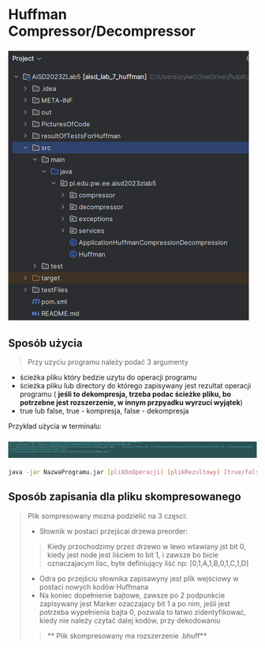 # Huffman Compressor/Decompressor

### ![Logo](AiSD2023ZLab5/PicturesOfCode/DrzewoKatalogoweProjektu.png)

## Sposób użycia
>Przy uzyciu programu należy podać 3 argumenty 
* ścieżka pliku który bedzie uzytu do operacji programu
* ścieżka pliku lub directory do którego zapisywany jest rezultat operacji programu ( __jeśli to dekompresja, trzeba podac ścieżke pliku, bo potrzebne jest rozszerzenie, w innym przpyadku wyrzuci wyjątek__)
* true lub false, true - kompresja, false - dekompresja


Przykład użycia w terminalu:

### ![Logo](AiSD2023ZLab5/PicturesOfCode/Przyklad.png)
```bash
java -jar NazwaProgramu.jar [plikDoOperacji] [plikRezultowy] [true/false] (w zaleznosci czy kompresja czy dekompresja)
```
## Sposób zapisania dla pliku skompresowanego

>Plik sompresowany mozna podzielić na 3 częsci:
> * Słownik w postaci przejścai drzewa preorder:
> > Kiedy przochodzimy przez drzewo w lewo wtawiany jst bit 0, kiedy jest node jest liściem to bit 1, i zawsze bo bicie oznaczajacym lisc, byte definiujący liść np: [0,1,A,1,B,0,1,C,1,D]
> * Odra po przejściu słownika zapisawyny jest plik wejściowy w postaci nowych kodów Huffmana
> * Na koniec dopełnienie bajtowe, zawsze po 2 podpunkcie zapisywany jest Marker ozaczajacy bit 1 a po nim, jeśli jest potrzeba wypełnienia bajta 0, pozwala to łatwo zidentyfikować, kiedy nie należy czytać dalej kodów, przy dekodowaniu
> >** Plik skompresowany ma rozszerzenie .bhuff**

